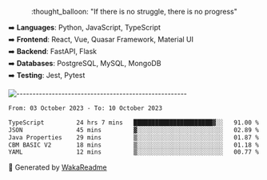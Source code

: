 <p align="center"> 
  :thought_balloon: "If there is no struggle, there is no progress"
</p>

<p align="left">
  ➡️ <strong>Languages</strong>: Python, JavaScript, TypeScript<br>
  ➡️ <strong>Frontend</strong>: React, Vue, Quasar Framework, Material UI<br>
  ➡️ <strong>Backend</strong>: FastAPI, Flask<br>
  ➡️ <strong>Databases</strong>: PostgreSQL, MySQL, MongoDB<br>
  ➡️ <strong>Testing</strong>: Jest, Pytest<br>
</p>

![-----------------------------------------------------](https://raw.githubusercontent.com/andreasbm/readme/master/assets/lines/vintage.png)

<!--START_SECTION:waka-->

```txt
From: 03 October 2023 - To: 10 October 2023

TypeScript         24 hrs 7 mins   ██████████████████████▓░░   91.00 %
JSON               45 mins         ▓░░░░░░░░░░░░░░░░░░░░░░░░   02.89 %
Java Properties    29 mins         ▒░░░░░░░░░░░░░░░░░░░░░░░░   01.87 %
CBM BASIC V2       18 mins         ▒░░░░░░░░░░░░░░░░░░░░░░░░   01.18 %
YAML               12 mins         ▒░░░░░░░░░░░░░░░░░░░░░░░░   00.77 %
```

<!--END_SECTION:waka-->


🚀 Generated by [WakaReadme](https://github.com/athul/waka-readme)
